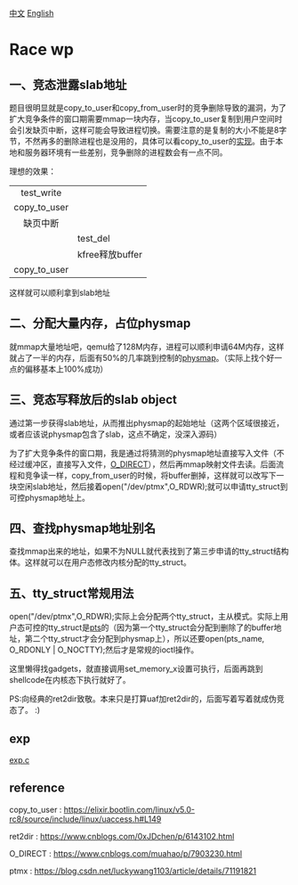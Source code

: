 [中文](./README_zh.md) [English](./README.md)

# Race wp

## 一、竞态泄露slab地址

题目很明显就是copy_to_user和copy_from_user时的竞争删除导致的漏洞，为了扩大竞争条件的窗口期需要mmap一块内存，当copy_to_user复制到用户空间时会引发缺页中断，这样可能会导致进程切换。需要注意的是复制的大小不能是8字节，不然再多的删除进程也是没用的，具体可以看copy_to_user的[实现](https://elixir.bootlin.com/linux/v5.0-rc8/source/include/linux/uaccess.h#L149)。由于本地和服务器环境有一些差别，竞争删除的进程数会有一点不同。

理想的效果：

|||
|:-:|:-|
|test_write||
|copy_to_user||
|缺页中断||
||test_del|
||kfree释放buffer|
|copy_to_user||

这样就可以顺利拿到slab地址

## 二、分配大量内存，占位physmap

就mmap大量地址吧，qemu给了128M内存，进程可以顺利申请64M内存，这样就占了一半的内存，后面有50%的几率跳到控制的[physmap](https://www.cnblogs.com/0xJDchen/p/6143102.html)。（实际上找个好一点的偏移基本上100%成功）

## 三、竞态写释放后的slab object

通过第一步获得slab地址，从而推出physmap的起始地址（这两个区域很接近，或者应该说physmap包含了slab，这点不确定，没深入源码）

为了扩大竞争条件的窗口期，我是通过将猜测的physmap地址直接写入文件（不经过缓冲区，直接写入文件，[O_DIRECT](https://www.cnblogs.com/muahao/p/7903230.html)），然后再mmap映射文件去读。后面流程和竞争读一样，copy_from_user的时候，将buffer删掉，这样就可以改写下一块空闲slab地址，然后接着open("/dev/ptmx",O_RDWR);就可以申请tty_struct到可控physmap地址上。

## 四、查找physmap地址别名

查找mmap出来的地址，如果不为NULL就代表找到了第三步申请的tty_struct结构体。这样就可以在用户态修改内核分配的tty_struct。

## 五、tty_struct常规用法

open("/dev/ptmx",O_RDWR);实际上会分配两个tty_struct，主从模式。实际上用户态可控的tty_struct是[pts](https://blog.csdn.net/luckywang1103/article/details/71191821)的（因为第一个tty_struct会分配到删除了的buffer地址，第二个tty_struct才会分配到physmap上），所以还要open(pts_name, O_RDONLY | O_NOCTTY);然后才是常规的ioctl操作。

这里懒得找gadgets，就直接调用set_memory_x设置可执行，后面再跳到shellcode在内核态下执行就好了。

PS:向经典的ret2dir致敬。本来只是打算uaf加ret2dir的，后面写着写着就成伪竞态了。 :)

## exp
[exp.c](./exp.c)

## reference

copy_to_user : https://elixir.bootlin.com/linux/v5.0-rc8/source/include/linux/uaccess.h#L149

ret2dir : https://www.cnblogs.com/0xJDchen/p/6143102.html

O_DIRECT : https://www.cnblogs.com/muahao/p/7903230.html

ptmx : https://blog.csdn.net/luckywang1103/article/details/71191821


